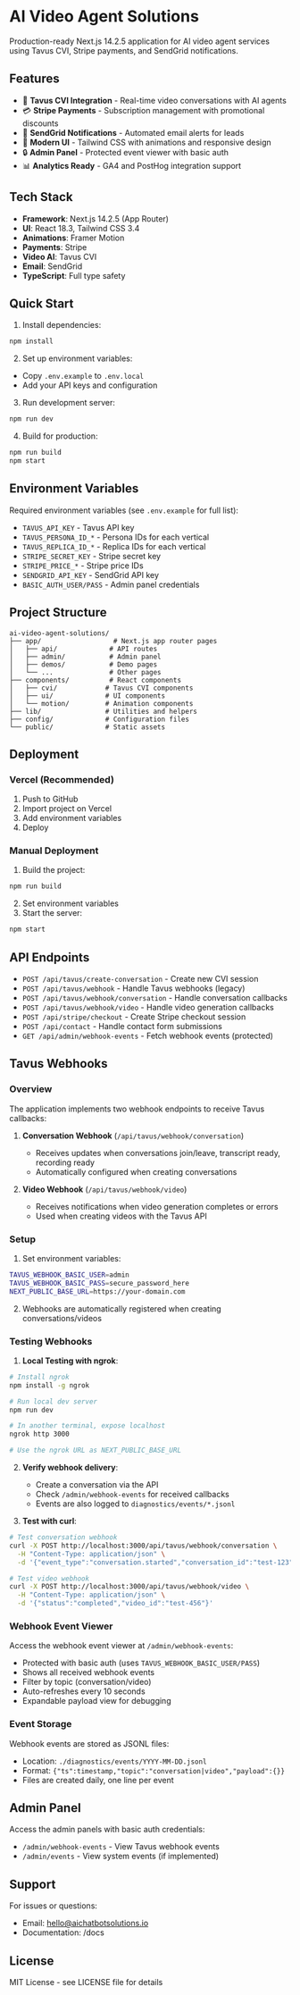 # AI Video Agent Solutions

Production-ready Next.js 14.2.5 application for AI video agent services using Tavus CVI, Stripe payments, and SendGrid notifications.

## Features

- 🎥 **Tavus CVI Integration** - Real-time video conversations with AI agents
- 💳 **Stripe Payments** - Subscription management with promotional discounts
- 📧 **SendGrid Notifications** - Automated email alerts for leads
- 🎨 **Modern UI** - Tailwind CSS with animations and responsive design
- 🔒 **Admin Panel** - Protected event viewer with basic auth
- 📊 **Analytics Ready** - GA4 and PostHog integration support

## Tech Stack

- **Framework**: Next.js 14.2.5 (App Router)
- **UI**: React 18.3, Tailwind CSS 3.4
- **Animations**: Framer Motion
- **Payments**: Stripe
- **Video AI**: Tavus CVI
- **Email**: SendGrid
- **TypeScript**: Full type safety

## Quick Start

1. Install dependencies:
```bash
npm install
```

2. Set up environment variables:
- Copy `.env.example` to `.env.local`
- Add your API keys and configuration

3. Run development server:
```bash
npm run dev
```

4. Build for production:
```bash
npm run build
npm start
```

## Environment Variables

Required environment variables (see `.env.example` for full list):

- `TAVUS_API_KEY` - Tavus API key
- `TAVUS_PERSONA_ID_*` - Persona IDs for each vertical
- `TAVUS_REPLICA_ID_*` - Replica IDs for each vertical
- `STRIPE_SECRET_KEY` - Stripe secret key
- `STRIPE_PRICE_*` - Stripe price IDs
- `SENDGRID_API_KEY` - SendGrid API key
- `BASIC_AUTH_USER/PASS` - Admin panel credentials

## Project Structure

```
ai-video-agent-solutions/
├── app/                  # Next.js app router pages
│   ├── api/             # API routes
│   ├── admin/           # Admin panel
│   ├── demos/           # Demo pages
│   └── ...              # Other pages
├── components/          # React components
│   ├── cvi/            # Tavus CVI components
│   ├── ui/             # UI components
│   └── motion/         # Animation components
├── lib/                # Utilities and helpers
├── config/             # Configuration files
└── public/             # Static assets
```

## Deployment

### Vercel (Recommended)

1. Push to GitHub
2. Import project on Vercel
3. Add environment variables
4. Deploy

### Manual Deployment

1. Build the project:
```bash
npm run build
```

2. Set environment variables
3. Start the server:
```bash
npm start
```

## API Endpoints

- `POST /api/tavus/create-conversation` - Create new CVI session
- `POST /api/tavus/webhook` - Handle Tavus webhooks (legacy)
- `POST /api/tavus/webhook/conversation` - Handle conversation callbacks
- `POST /api/tavus/webhook/video` - Handle video generation callbacks
- `POST /api/stripe/checkout` - Create Stripe checkout session
- `POST /api/contact` - Handle contact form submissions
- `GET /api/admin/webhook-events` - Fetch webhook events (protected)

## Tavus Webhooks

### Overview

The application implements two webhook endpoints to receive Tavus callbacks:

1. **Conversation Webhook** (`/api/tavus/webhook/conversation`)
   - Receives updates when conversations join/leave, transcript ready, recording ready
   - Automatically configured when creating conversations

2. **Video Webhook** (`/api/tavus/webhook/video`)
   - Receives notifications when video generation completes or errors
   - Used when creating videos with the Tavus API

### Setup

1. Set environment variables:
```bash
TAVUS_WEBHOOK_BASIC_USER=admin
TAVUS_WEBHOOK_BASIC_PASS=secure_password_here
NEXT_PUBLIC_BASE_URL=https://your-domain.com
```

2. Webhooks are automatically registered when creating conversations/videos

### Testing Webhooks

1. **Local Testing with ngrok**:
```bash
# Install ngrok
npm install -g ngrok

# Run local dev server
npm run dev

# In another terminal, expose localhost
ngrok http 3000

# Use the ngrok URL as NEXT_PUBLIC_BASE_URL
```

2. **Verify webhook delivery**:
   - Create a conversation via the API
   - Check `/admin/webhook-events` for received callbacks
   - Events are also logged to `diagnostics/events/*.jsonl`

3. **Test with curl**:
```bash
# Test conversation webhook
curl -X POST http://localhost:3000/api/tavus/webhook/conversation \
  -H "Content-Type: application/json" \
  -d '{"event_type":"conversation.started","conversation_id":"test-123"}'

# Test video webhook  
curl -X POST http://localhost:3000/api/tavus/webhook/video \
  -H "Content-Type: application/json" \
  -d '{"status":"completed","video_id":"test-456"}'
```

### Webhook Event Viewer

Access the webhook event viewer at `/admin/webhook-events`:
- Protected with basic auth (uses `TAVUS_WEBHOOK_BASIC_USER/PASS`)
- Shows all received webhook events
- Filter by topic (conversation/video)
- Auto-refreshes every 10 seconds
- Expandable payload view for debugging

### Event Storage

Webhook events are stored as JSONL files:
- Location: `./diagnostics/events/YYYY-MM-DD.jsonl`
- Format: `{"ts":timestamp,"topic":"conversation|video","payload":{}}`
- Files are created daily, one line per event

## Admin Panel

Access the admin panels with basic auth credentials:
- `/admin/webhook-events` - View Tavus webhook events
- `/admin/events` - View system events (if implemented)

## Support

For issues or questions:
- Email: hello@aichatbotsolutions.io
- Documentation: /docs

## License

MIT License - see LICENSE file for details
